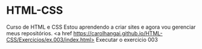 # HTML-CSS
 Curso de HTML e CSS
Estou aprendendo a criar sites e agora vou gerenciar meus repositórios.
<a href https://carolhangai.github.io/HTML-CSS/Exercicios/ex.003/index.html> Executar o exercicio 003</a>